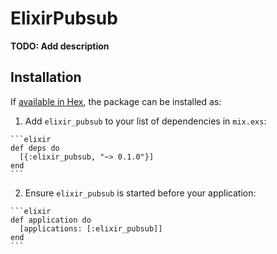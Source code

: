 # ElixirPubsub

**TODO: Add description**

## Installation

If [available in Hex](https://hex.pm/docs/publish), the package can be installed as:

  1. Add `elixir_pubsub` to your list of dependencies in `mix.exs`:

    ```elixir
    def deps do
      [{:elixir_pubsub, "~> 0.1.0"}]
    end
    ```

  2. Ensure `elixir_pubsub` is started before your application:

    ```elixir
    def application do
      [applications: [:elixir_pubsub]]
    end
    ```

